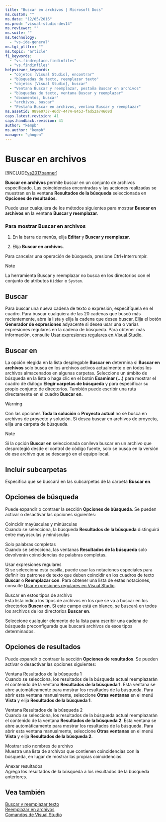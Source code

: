 ```yaml
---
title: "Buscar en archivos | Microsoft Docs"
ms.custom: ""
ms.date: "12/05/2016"
ms.prod: "visual-studio-dev14"
ms.reviewer: ""
ms.suite: ""
ms.technology: 
  - "vs-ide-general"
ms.tgt_pltfrm: ""
ms.topic: "article"
f1_keywords: 
  - "vs.findreplace.findinfiles"
  - "vs.findinfiles"
helpviewer_keywords: 
  - "objetos [Visual Studio], encontrar"
  - "búsquedas de texto, reemplazar texto"
  - "objetos [Visual Studio], buscar"
  - "Ventana Buscar y reemplazar, pestaña Buscar en archivos"
  - "búsquedas de texto, ventana Buscar y reemplazar"
  - "documentos, buscar"
  - "archivos, buscar"
  - "Pestaña Buscar en archivos, ventana Buscar y reemplazar"
ms.assetid: 989e0737-46d7-4474-8453-fad52a74669d
caps.latest.revision: 41
caps.handback.revision: 41
author: "kempb"
ms.author: "kempb"
manager: "ghogen"
---
```

# Buscar en archivos
[!INCLUDE[vs2017banner](../code-quality/includes/vs2017banner.md)]

**Buscar en archivos** permite buscar en un conjunto de archivos especificado.  Las coincidencias encontradas y las acciones realizadas se muestran en la ventana **Resultados de la búsqueda** seleccionada en **Opciones de resultados**.  
  
 Puede usar cualquiera de los métodos siguientes para mostrar **Buscar en archivos** en la ventana **Buscar y reemplazar**.  
  
### Para mostrar Buscar en archivos  
  
1.  En la barra de menús, elija **Editar** y **Buscar y reemplazar**.  
  
2.  Elija **Buscar en archivos**.  
  
 Para cancelar una operación de búsqueda, presione Ctrl\+Interrumpir.  
  
> [!NOTE]
>  La herramienta Buscar y reemplazar no busca en los directorios con el conjunto de atributos `Hidden` o `System`.  
  
## Buscar  
 Para buscar una nueva cadena de texto o expresión, especifíquela en el cuadro.  Para buscar cualquiera de las 20 cadenas que buscó más recientemente, abra la lista y elija la cadena que desea buscar.  Elija el botón **Generador de expresiones** adyacente si desea usar una o varias expresiones regulares en la cadena de búsqueda.  Para obtener más información, consulte [Usar expresiones regulares en Visual Studio](../ide/using-regular-expressions-in-visual-studio.md).  
  
## Buscar en  
 La opción elegida en la lista desplegable **Buscar en** determina si **Buscar en archivos** solo busca en los archivos activos actualmente o en todos los archivos almacenados en algunas carpetas.  Seleccione un ámbito de búsqueda en la lista o haga clic en el botón **Examinar \(...\)** para mostrar el cuadro de diálogo **Elegir carpetas de búsqueda** y para especificar su propio conjunto de directorios.  También puede escribir una ruta directamente en el cuadro **Buscar en**.  
  
> [!WARNING]
>  Con las opciones **Toda la solución** o **Proyecto actual** no se busca en archivos de proyecto y solución.  Si desea buscar en archivos de proyecto, elija una carpeta de búsqueda.  
  
> [!NOTE]
>  Si la opción **Buscar en** seleccionada conlleva buscar en un archivo que desprotegió desde el control de código fuente, solo se busca en la versión de ese archivo que se descargó en el equipo local.  
  
## Incluir subcarpetas  
 Especifica que se buscará en las subcarpetas de la carpeta **Buscar en**.  
  
## Opciones de búsqueda  
 Puede expandir o contraer la sección **Opciones de búsqueda**.  Se pueden activar o desactivar las opciones siguientes:  
  
 Coincidir mayúsculas y minúsculas  
 Cuando se selecciona, la búsqueda **Resultados de la búsqueda** distinguirá entre mayúsculas y minúsculas  
  
 Solo palabras completas  
 Cuando se selecciona, las ventanas **Resultados de la búsqueda** solo devolverán coincidencias de palabras completas.  
  
 Usar expresiones regulares  
 Si se selecciona esta casilla, puede usar las notaciones especiales para definir los patrones de texto que deben coincidir en los cuadros de texto **Buscar** o **Reemplazar con**.  Para obtener una lista de estas notaciones, consulte [Usar expresiones regulares en Visual Studio](../ide/using-regular-expressions-in-visual-studio.md).  
  
 Buscar en estos tipos de archivo  
 Esta lista indica los tipos de archivos en los que se va a buscar en los directorios **Buscar en**.  Si este campo está en blanco, se buscará en todos los archivos de los directorios **Buscar en**.  
  
 Seleccione cualquier elemento de la lista para escribir una cadena de búsqueda preconfigurada que buscará archivos de esos tipos determinados.  
  
## Opciones de resultados  
 Puede expandir o contraer la sección **Opciones de resultados**.  Se pueden activar o desactivar las opciones siguientes:  
  
 Ventana Resultados de la búsqueda 1  
 Cuando se selecciona, los resultados de la búsqueda actual reemplazarán el contenido de la ventana **Resultados de la búsqueda 1**.  Esta ventana se abre automáticamente para mostrar los resultados de la búsqueda.  Para abrir esta ventana manualmente, seleccione **Otras ventanas** en el menú **Vista** y elija **Resultados de la búsqueda 1**.  
  
 Ventana Resultados de la búsqueda 2  
 Cuando se selecciona, los resultados de la búsqueda actual reemplazarán el contenido de la ventana **Resultados de la búsqueda 2**.  Esta ventana se abre automáticamente para mostrar los resultados de la búsqueda.  Para abrir esta ventana manualmente, seleccione **Otras ventanas** en el menú **Vista** y elija **Resultados de la búsqueda 2**.  
  
 Mostrar solo nombres de archivo  
 Muestra una lista de archivos que contienen coincidencias con la búsqueda, en lugar de mostrar las propias coincidencias.  
  
 Anexar resultados  
 Agrega los resultados de la búsqueda a los resultados de la búsqueda anteriores.  
  
## Vea también  
 [Buscar y reemplazar texto](../ide/finding-and-replacing-text.md)   
 [Reemplazar en archivos](../ide/replace-in-files.md)   
 [Comandos de Visual Studio](../ide/reference/visual-studio-commands.md)